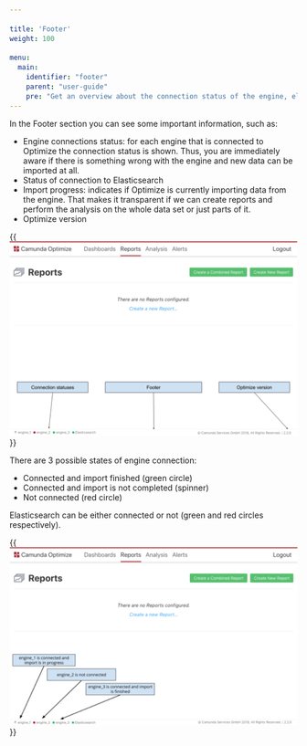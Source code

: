 ```yaml
---

title: 'Footer'
weight: 100

menu:
  main:
    identifier: "footer"
    parent: "user-guide"
    pre: "Get an overview about the connection status of the engine, elasticsearch and the Optimize version."
---
```


In the Footer section you can see some important information, such as:

* Engine connections status: for each engine that is connected to Optimize the connection status is shown. Thus, you are immediately aware if there is something wrong with the engine and new data can be imported at all.
* Status of connection to Elasticsearch
* Import progress: indicates if Optimize is currently importing data from the engine. That makes it transparent if we can create reports and perform the analysis on the whole data set or just parts of it.
* Optimize version

{{<img src="footer-overview.png" title="Footer overview">}}

There are 3 possible states of engine connection:

* Connected and import finished (green circle)
* Connected and import is not completed (spinner)
* Not connected (red circle)

Elasticsearch can be either connected or not (green and red circles respectively).

{{<img src="footer-engine-connections.png" title="Footer engine connections">}}

